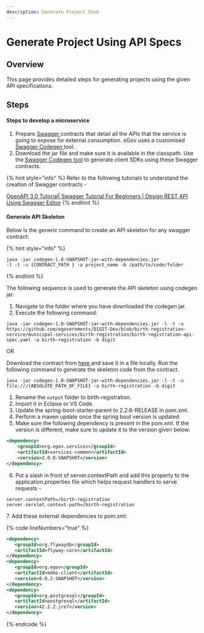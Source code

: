 ```yaml
---
description: Generate Project Stub
---
```


# Generate Project Using API Specs

## **Overview**

This page provides detailed steps for generating projects using the given API specifications.

## **Steps**

#### **Steps to develop a microservice**

1. Prepare [Swagger ](https://swagger.io/docs/specification/2-0/what-is-swagger/)contracts that detail all the APIs that the service is going to expose for external consumption. eGov uses a customised [Swagger Codegen ](https://github.com/egovernments/Digit-Core/blob/codegen-openapi-3.0/accelerators/codegen/codegen-RELEASE-1.0.jar)tool.&#x20;
2. Download the jar file and make sure it is available in the classpath. Use the [Swagger Codegen tool](https://github.com/egovernments/Digit-Core/blob/codegen-openapi-3.0/accelerators/codegen/codegen-RELEASE-1.0.jar) to generate client SDKs using these Swagger contracts.&#x20;

{% hint style="info" %}
Refer to the following tutorials to understand the creation of Swagger contracts -&#x20;

[OpenAPI 3.0 Tutorial| Swagger Tutorial For Beginners | Design REST API Using Swagger Editor](https://youtu.be/mViFmjcDOoA)&#x20;
{% endhint %}

#### Generate API Skeleton

Below is the generic command to create an API skeleton for any swagger contract:

{% hint style="info" %}
```
java -jar codegen-1.0-SNAPSHOT-jar-with-dependencies.jar 
-l -t -u {CONTRACT_PATH } -a project_name -b /path/to/code/folder
```
{% endhint %}

The following sequence is used to generate the API skeleton using codegen jar:

1. Navigate to the folder where you have downloaded the codegen jar.
2. Execute the following command:

```
java -jar codegen-1.0-SNAPSHOT-jar-with-dependencies.jar -l -t -u https://github.com/egovernments/DIGIT-Dev/blob/birth-registration-service/municipal-services/birth-registration/birth-registration-api-spec.yaml -a birth-registration -b digit
```

OR

Download the contract from [here ](https://github.com/egovernments/DIGIT-Dev/blob/birth-registration-service/municipal-services/birth-registration/birth-registration-api-spec.yaml)and save it in a file locally. Run the following command to generate the skeleton code from the contract.

```
java -jar codegen-1.0-SNAPSHOT-jar-with-dependencies.jar -l -t -u file:///{ABSOLUTE_PATH_OF_FILE} -a birth-registration -b digit
```

1. Rename the `output` folder to birth-registration.&#x20;
2. Import it in Eclipse or VS Code.
3. Update the spring-boot-starter-parent to 2.2.6-RELEASE in pom.xml.&#x20;
4. Perform a maven update once the spring boot version is updated.&#x20;
5. Make sure the following dependency is present in the pom.xml. If the version is different, make sure to update it to the version given below:&#x20;

```xml
<dependency>
	<groupId>org.egov.services</groupId>
	<artifactId>services-common</artifactId>
	<version>2.0.0-SNAPSHOT</version>
</dependency>
```

6. Put a slash in front of server.contextPath and add this property to the application.properties file which helps request handlers to serve requests -

```
server.contextPath=/birth-registration
server.servlet.context-path=/birth-registration
```

&#x20;7\. Add these external dependencies to pom.xml:

{% code lineNumbers="true" %}
```xml
<dependency>
   <groupId>org.flywaydb</groupId>
   <artifactId>flyway-core</artifactId>
</dependency>
<dependency>
   <groupId>org.egov</groupId>
   <artifactId>mdms-client</artifactId>
   <version>0.0.2-SNAPSHOT</version>
</dependency>
<dependency>
   <groupId>org.postgresql</groupId>
   <artifactId>postgresql</artifactId>
   <version>42.2.2.jre7</version>
</dependency>
```
{% endcode %}

